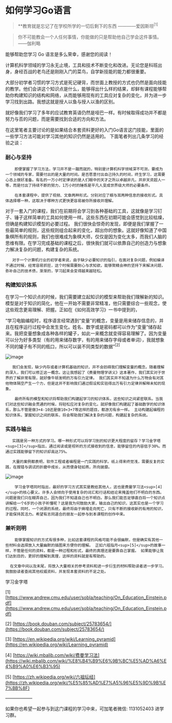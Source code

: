 # 如何学习Go语言

> **教育就是忘记了在学校所学的一切后剩下的东西    ————爱因斯坦<sup>[1]</sup>
>

> 你不可能教会一个人任何事情，你能做的只是帮助他自己学会这件事情。——伽利略
>

能够帮助您学习 Go 语言是多么荣幸，感谢您的阅读！

计算机科学领域的学习永无止境，工具和技术不断变化和改进。无论您是科班出身，身经百战的老鸟还是刚刚入门的菜鸟，自学新技能的能力都很重要。

大部分初学者习惯的学习方式是死记硬背，而世面上教授的方式也仍然是面向技能的教学。他们会讲这个知识点是什么，能够得出什么样的结果，却鲜有课程能够帮助你构建知识的结构和网络，从而能够用现有的工具应对复杂的变化，并为进一步学习找到出路。我想这就是授人以鱼与授人以渔的区别。

就好像我们学习了多年的应试教育英语仍然是哑巴一样。有时候取得成功并不都是努力与否的问题，而是需要找到合适的方向和方法。

在这里笔者主要讨论的是如果结合本套资料更好的入门Go语言这门技能，里面的一些学习方法可能对学习其他的知识仍然是适用的。 下面笔者列出几条学习的经验之谈：

### 耐心与坚持

        即便掌握了学习方法，学习并不是一蹴而就的，特别是计算机科学领域深不可测，要成为一个领域的专家，需要付出的是大量的时间。是否愿意付出自己持久的时间，终生学习，这需要心态上做好准备。有名的一万小时定律说的是人们眼中的天才之所以卓越非凡，并非天资超人一等，而是付出了持续不断的努力，1万小时的锤炼是平凡人变成世界级大师的必要条件。

        在本套课程中，提供了视频、文章两种形式。分别对应了眼与耳两种信息的接收形式。具体选择哪一种，这取决于哪种方式更快更容易被你所接收并理解。

  对于一套入门的课程，我们在前期将会学习到各种基础的工具，这就像是学习钉子、锤子这样简单的工具如何使用一样。这些东西在初期可能会感觉到比较枯燥，但确是构建知识模型的必要过程。  我们很快会惊奇的发现，即便是我们掌握了一些最简单的规则，这些规则组合起来的变化，超出你的想象。这就好像知道了中国象棋所有的规则，我们也很难成为象棋大师，仅仅是因为变化太多，而我们人脑的思维有限。在学习完成基础的课程之后，很快我们就可以依靠自己的创造力与想象力解决复杂的问题，构建复杂的系统。

       对于一个计算机行业的初学者来说，由于缺少必要知识的指引，在面对复杂问题，例如编译不通过时候，经常容易抓狂，这个时候需要耐心与求知欲，能够聚精会神的坚持下来解决问题，弥补自己的技术债，渐渐的，学习起来会变得越来越轻松。

### 构建知识体系

在学习一个知识点的时候，我们需要建立起知识的模型来帮助我们理解新的知识。 模型是对于知识的简化，他在一开始不需要非常精准，他只需要综合一些观念，使这些观念更易理解、把握。正如在《如何高效学习》一书中提到的，

“学习电脑编程时，程序语言经常遇到“变量”的概念，变量是用来储存信息的，并且在程序运行过程中会发生变化。姓名、数字或是密码都可以作为“变量”储存起来。我把变量想象成各种各样的罐子，如此一来概念就变得容易理解了。因为变量可以分为好多类型（有的用来储存数字，有的用来储存字母或者单词），我就想象不同的罐子有不同的瓶口，所以可以装不同类型的数据”<sup>[2]</sup>

![image](https://user-images.githubusercontent.com/42735226/150683963-ac17514e-30cc-46e1-9ef7-5fdc65440328.png)

       我们会发现，缺少内存或者计算机基础的知识，并不会妨碍我们理解变量的概念。随着理解的深入，我们可以修正这一概念。这让我想起了《费曼物理学讲义》这本著作，我们其实对于世界的了解非常有限，就好像牛顿发明的万有引力定律。 我们其实并不知道为什么万物会有对其他物体隔空产生一个力，但是这并不影响我们通过假设和实验得出万有引力定律并解释未知的现象。

        最终所有的模型和知识将帮助我们构建起学习的知识体系，这些知识之间紧密联系。当我们对这些知识融会贯通的时候，将轻松应对复杂的变化。就好像我们构建起了基础数学的知识体系，那么不管是做3+4-10还是做10×3+7等这样的题目，都游刃有余一样。 主动构建起编程的知识体系，掌握知识之间的联系，将会帮助我们解决复杂的问题，构建起复杂的系统。

### 实践与输出

       实践是另一种方式的学习。哪一种形式可以将学习到的知识更大程度的留存？学习金字塔<sup>[3]</sup>指出，通过阅读或是视听的方式接收到的信息，能够留住的内容低于30%。而通过实践能够留下的知识却高达75%。

       大量的案例都表明，软件工程或者编程是一门实践的科学。纸上得来终觉浅，需要反复的实践，在报错与调试的折磨中成长，从而便身轻如燕，所向披靡。

![image](https://user-images.githubusercontent.com/42735226/150683974-9dc3020e-d821-4bfc-bf5a-61a406b70185.png)

        学习金字塔同时指出，最好的学习方式其实是教给其他人，这也是费曼学习法<sup>[4]</sup>的核心要义。许多人会倾向于使用复杂的词汇和行话和结论来掩盖他们不明白的东西。问题是我们只在糊弄自己，因为我们不知道自己也不明白。那么我们能否足够直白将一个知识点讲解给一个6岁的小孩子听懂呢？这是我为何鼓励大家，输出自己的知识，这其实也是一个学习的过程。同时，一个闭源的系统，最终将由于熵增走向死亡，只有不断的接收新的有用的知识，才能保持其活力。希望有志同道合的朋友一起参与到本课程的创作中来。

### 兼听则明

        能够掌握知识的方式有很多种，比如这套课程的风格可能不会很幽默，但是确实有其他一些材料会选择放入大量幽默的插图来方便你的理解。 正如六祖指月<sup>[5]</sup>的故事一样，不管是任何的资料，都是一种过程和形式，最终的真理还是要靠自己掌握。 如果能够让我们达到目的，更好的理解到真理，这样的资料就是有帮助的。

      在文章中间以及末尾，将放入大量相关的参考资料和进一步衍生的材料帮助读者进一步学习。 我鼓励读者查阅其他权威资料，并发现本套资料的不足之处。

学习金字塔

[1] [https://www.andrew.cmu.edu/user/sobla/teaching/On_Education_Einstein.pdf](https://www.andrew.cmu.edu/user/sobla/teaching/On_Education_Einstein.pdf)

[2] [https://book.douban.com/subject/25783654/](https://book.douban.com/subject/25783654/)

[3] [https://en.wikipedia.org/wiki/Learning_pyramid](https://en.wikipedia.org/wiki/Learning_pyramid)

[4] [https://wiki.mbalib.com/wiki/费曼学习法](https://wiki.mbalib.com/wiki/%E8%B4%B9%E6%9B%BC%E5%AD%A6%E4%B9%A0%E6%B3%95)

[5] [https://zh.wikipedia.org/wiki/六祖坛经](https://zh.wikipedia.org/wiki/%E5%85%AD%E7%A5%96%E5%9D%9B%E7%BB%8F)

——————

如果你也希望一起参与到这门课程的学习中来，可加笔者微信: 1131052403 进学习群。

